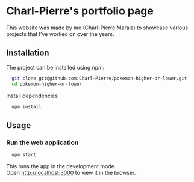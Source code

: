 # Charl-Pierre's portfolio page
This website was made by me (Charl-Pierre Marais) to showcase various projects that I've worked on over the years.

## Installation

The project can be installed using npm:

```bash
  git clone git@github.com:Charl-Pierre/pokemon-higher-or-lower.git
  cd pokemon-higher-or-lower
```

Install dependencies
```bash
  npm install
```

## Usage

### Run the web application
```bash
  npm start
```
This runs the app in the development mode.\
Open [http://localhost:3000](http://localhost:3000) to view it in the browser.